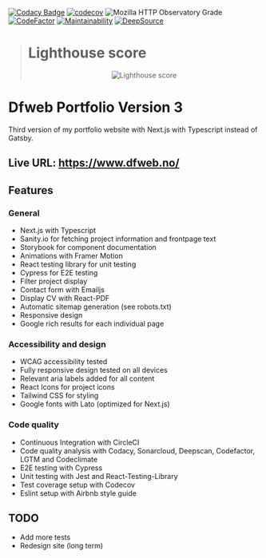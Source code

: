 [![Codacy Badge](https://app.codacy.com/project/badge/Grade/129bf1165c3a455fadb43ddf5f67e1bd)](https://www.codacy.com/gh/w3bdesign/dfweb-v3/dashboard?utm_source=github.com&utm_medium=referral&utm_content=w3bdesign/dfweb-v3&utm_campaign=Badge_Grade)
[![codecov](https://codecov.io/gh/w3bdesign/dfweb-v3/branch/master/graph/badge.svg?token=VML3KNGO0N)](https://codecov.io/gh/w3bdesign/dfweb-v3)
![Mozilla HTTP Observatory Grade](https://img.shields.io/mozilla-observatory/grade-score/dfweb.no)
[![CodeFactor](https://www.codefactor.io/repository/github/w3bdesign/dfweb-v3/badge)](https://www.codefactor.io/repository/github/w3bdesign/dfweb-v3)
[![Maintainability](https://api.codeclimate.com/v1/badges/ffcd837a61db13b9630e/maintainability)](https://codeclimate.com/github/w3bdesign/dfweb-v3/maintainability)
[![DeepSource](https://deepsource.io/gh/w3bdesign/dfweb-v3.svg/?label=active+issues&token=xU1k2KJL7peEGSzJkuYYEuw5)](https://deepsource.io/gh/w3bdesign/dfweb-v3/?ref=repository-badge)

> # Lighthouse score
><center><img src="https://user-images.githubusercontent.com/45217974/154784575-ec7c0df5-3724-4de0-b8ec-c0ee6ea42f6f.png" alt="Lighthouse score" /></center>

# Dfweb Portfolio Version 3

Third version of my portfolio website with Next.js with Typescript instead of Gatsby.

## Live URL: <https://www.dfweb.no/>

## Features

### General

-   Next.js with Typescript
-   Sanity.io for fetching project information and frontpage text
-   Storybook for component documentation
-   Animations with Framer Motion
-   React testing library for unit testing
-   Cypress for E2E testing
-   Filter project display
-   Contact form with Emailjs
-   Display CV with React-PDF
-   Automatic sitemap generation (see robots.txt)
-   Responsive design
-   Google rich results for each individual page

### Accessibility and design

-   WCAG accessibility tested
-   Fully responsive design tested on all devices
-   Relevant aria labels added for all content
-   React Icons for project icons
-   Tailwind CSS for styling
-   Google fonts with Lato (optimized for Next.js)

### Code quality

-   Continuous Integration with CircleCI
-   Code quality analysis with Codacy, Sonarcloud, Deepscan, Codefactor, LGTM and Codeclimate
-   E2E testing with Cypress
-   Unit testing with Jest and React-Testing-Library
-   Test coverage setup with Codecov
-   Eslint setup with Airbnb style guide

## TODO

-   Add more tests
-   Redesign site (long term)
